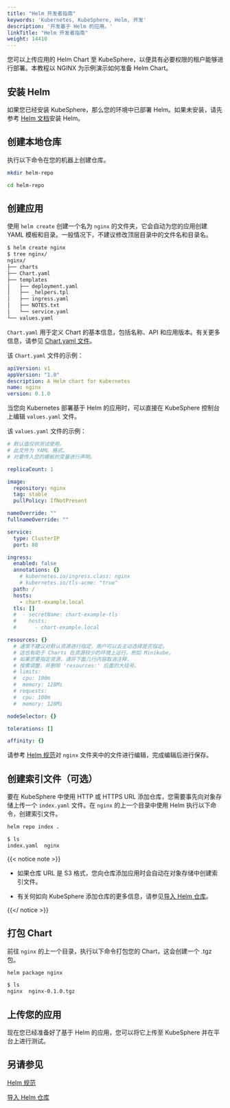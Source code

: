 ```yaml
---
title: "Helm 开发者指南"
keywords: 'Kubernetes, KubeSphere, Helm, 开发'
description: '开发基于 Helm 的应用。'
linkTitle: "Helm 开发者指南"
weight: 14410
---
```


您可以上传应用的 Helm Chart 至 KubeSphere，以便具有必要权限的租户能够进行部署。本教程以 NGINX 为示例演示如何准备 Helm Chart。

## 安装 Helm

如果您已经安装 KubeSphere，那么您的环境中已部署 Helm。如果未安装，请先参考 [Helm 文档](https://helm.sh/docs/intro/install/)安装 Helm。

## 创建本地仓库

执行以下命令在您的机器上创建仓库。

```bash
mkdir helm-repo
```

```bash
cd helm-repo
```

## 创建应用

使用 `helm create` 创建一个名为 `nginx` 的文件夹，它会自动为您的应用创建 YAML 模板和目录。一般情况下，不建议修改顶层目录中的文件名和目录名。

```bash
$ helm create nginx
$ tree nginx/
nginx/
├── charts
├── Chart.yaml
├── templates
│   ├── deployment.yaml
│   ├── _helpers.tpl
│   ├── ingress.yaml
│   ├── NOTES.txt
│   └── service.yaml
└── values.yaml
```

`Chart.yaml` 用于定义 Chart 的基本信息，包括名称、API 和应用版本。有关更多信息，请参见 [Chart.yaml 文件](../helm-specification/#chartyaml-文件)。

该 `Chart.yaml` 文件的示例：

```yaml
apiVersion: v1
appVersion: "1.0"
description: A Helm chart for Kubernetes
name: nginx
version: 0.1.0
```

当您向 Kubernetes 部署基于 Helm 的应用时，可以直接在 KubeSphere 控制台上编辑 `values.yaml` 文件。

该 `values.yaml` 文件的示例：

```yaml
# 默认值仅供测试使用。
# 此文件为 YAML 格式。
# 对要传入您的模板的变量进行声明。

replicaCount: 1

image:
  repository: nginx
  tag: stable
  pullPolicy: IfNotPresent

nameOverride: ""
fullnameOverride: ""

service:
  type: ClusterIP
  port: 80

ingress:
  enabled: false
  annotations: {}
    # kubernetes.io/ingress.class: nginx
    # kubernetes.io/tls-acme: "true"
  path: /
  hosts:
    - chart-example.local
  tls: []
  #  - secretName: chart-example-tls
  #    hosts:
  #      - chart-example.local

resources: {}
  # 通常不建议对默认资源进行指定，用户可以去主动选择是否指定。
  # 这也有助于 Charts 在资源较少的环境上运行，例如 Minikube。
  # 如果您要指定资源，请将下面几行内容取消注释，
  # 按需调整，并删除 'resources:' 后面的大括号。
  # limits:
  #  cpu: 100m
  #  memory: 128Mi
  # requests:
  #  cpu: 100m
  #  memory: 128Mi

nodeSelector: {}

tolerations: []

affinity: {}
```

请参考 [Helm 规范](../helm-specification/)对 `nginx` 文件夹中的文件进行编辑，完成编辑后进行保存。

## 创建索引文件（可选）

要在 KubeSphere 中使用 HTTP 或 HTTPS URL 添加仓库，您需要事先向对象存储上传一个 `index.yaml` 文件。在 `nginx` 的上一个目录中使用 Helm 执行以下命令，创建索引文件。

```bash
helm repo index .
```

```bash
$ ls
index.yaml  nginx
```

{{< notice note >}}

- 如果仓库 URL 是 S3 格式，您向仓库添加应用时会自动在对象存储中创建索引文件。

- 有关何如向 KubeSphere 添加仓库的更多信息，请参见[导入 Helm 仓库](../../../workspace-administration/app-repository/import-helm-repository/)。

{{</ notice >}}

## 打包 Chart

前往 `nginx` 的上一个目录，执行以下命令打包您的 Chart，这会创建一个 .tgz 包。

```bash
helm package nginx
```

```bash
$ ls
nginx  nginx-0.1.0.tgz
```

## 上传您的应用

现在您已经准备好了基于 Helm 的应用，您可以将它上传至 KubeSphere 并在平台上进行测试。

## 另请参见

[Helm 规范](../helm-specification/)

[导入 Helm 仓库](../../../workspace-administration/app-repository/import-helm-repository/)

